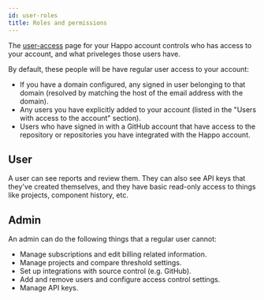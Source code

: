 ```yaml
---
id: user-roles
title: Roles and permissions
---
```


The [user-access](https://happo.io/user-access) page for your Happo account
controls who has access to your account, and what priveleges those users have.

By default, these people will be have regular user access to your account:

- If you have a domain configured, any signed in user belonging to that domain
  (resolved by matching the host of the email address with the domain).
- Any users you have explicitly added to your account (listed in the "Users with
  access to the account" section).
- Users who have signed in with a GitHub account that have access to the
  repository or repositories you have integrated with the Happo account.

## User

A user can see reports and review them. They can also see API keys that they've
created themselves, and they have basic read-only access to things like
projects, component history, etc.

## Admin

An admin can do the following things that a regular user cannot:

- Manage subscriptions and edit billing related information.
- Manage projects and compare threshold settings.
- Set up integrations with source control (e.g. GitHub).
- Add and remove users and configure access control settings.
- Manage API keys.

